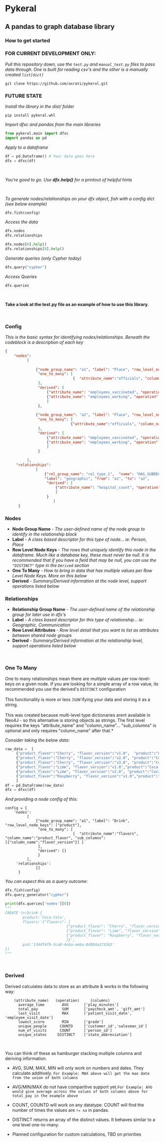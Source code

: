 # Pykeral

## A pandas to graph database library



### How to get started




### FOR CURRENT DEVELOPMENT ONLY:

*Pull this repository down, use the `test.py` and `manual_test.py` files to pass data through. One is built for reading csv's and the other is a manually created ```list[dict]```*  
```shell
git clone https://github.com/axrati/pykeral.git
```


### FUTURE STATE


*Install the library in the dist/ folder*  
```shell
pip install pykeral.whl
```

*Import dfxc and pandas from the main libraries*  
```python
from pykeral.main import dfxc
import pandas as pd
```

*Apply to a dataframe*  
```python
df = pd.Dataframe() # Your data goes here
dfx = dfxc(df)
```
<br>

*You're good to go. Use  **dfx.help()**  for a printout of helpful hints*

<br>

*To generate nodes/relationships on your dfx object, fish with a config dict (see below example)*  
```python
dfx.fish(config)
```

*Access the data*  
```python
dfx.nodes
dfx.relationships

dfx.nodes[0].help()
dfx.relationships[0].help()
```

*Generate queries (only Cypher today)*  
```python
dfx.query("cypher")
```

*Access Queries*  
```python
dfx.queries
```

<br>

**Take a look at the test.py file as an example of how to use this library.**

<br>

### Config

*This is the basic syntax for identifying nodes/relationships. Beneath the codeblock is a description of each key*  
```json
{
    "nodes": 
          [
          
              {"node_group_name": "a1", "label": "Place", "row_level_node_keys": ["State"], 
               "one_to_many": [
                               {  "attribute_name":"officials", "column_name":"leader_name" }
               ], 
               "derived": [
                   {"attribute_name": "employees_vaccinated", "operation": "SUM", "columns": ["Emp_Number_Vaccinated"]},
                   {"attribute_name": "employees_working", "operation": "SUM", "columns": ["Emp_Number_Working"]}
                   ]
               },
               
              {"node_group_name": "a2", "label": "Place", "row_level_node_keys": ["County"], 
               "one_to_many": [
                              {"attribute_name":"officials", "column_name":"leader_name", "sub_columns":[ {"column_name":"leader_child_name"}] }
               ], 
               "derived": [
                   {"attribute_name": "employees_vaccinated", "operation": "SUM", "columns": ["Emp_Number_Vaccinated"]},
                   {"attribute_name": "employees_working", "operation": "SUM", "columns": ["Emp_Number_Working"]}
                   ]
               }
               
          ], 
     "relationships": 
              [
                  {"rel_group_name": "rel_type_1",  "name": "HAS_SUBREGION",  "row_attributes": ["Mask Required"], 
                  "label": "geographic", "from": "a1", "to": "a2", 
                   "derived": [
                       {"attribute_name": "hospital_count", "operation": "SUM", "columns": ["Number of Hospitals"]}
                       ]
                   }
                      ]
      }
```


### Nodes

* **Node Group Name** - *The user-defined name of the node group to identify in the relationship block*
* **Label** - *A class based descriptor for this type of node... ie: Person, Place*
* **Row Level Node Keys** - *The rows that uniquely identify this node in the dataframe. Much like a database key, these must never be null. It is recommended that if you have a field that may be null, you can use the `"DISTINCT"` type in the `Derived` section*
* **One To Many** - *How to bring in data that has multiple values per Row Level Node Keys. More on this below*
* **Derived** - *Summary/Derived information at the node level, support operations listed below*

### Relationships

* **Relationship Group Name** - *The user-defined name of the relationship group for later use in dfx's*
* **Label** - *A class based descriptor for this type of relationship... ie: Geographic, Communication*
* **Row Level Attributes** - *Row level detail that you want to list as attributes between shared node groups*
* **Derived** - *Summary/Derived information at the relationship level, support operations listed below*


<br>

### One To Many
One to many relationships mean there are multiple values per row-level-keys on a given node. If you are looking for a simple array of a row value, its recommended you use the derived's `DISTINCT` configuration<br><br>
This functionality is more or less `JSON`'ifying your data and storing it as a string.<br><br> This was created because multi-level type dictionaries arent available in Neo4J - so this alternative is storing objects as strings. The first level requires the keys "attribute_name" and "column_name"... "sub_columns" is optional and only requires "column_name" after that.*

*Consider taking the below data:*
```python
raw_data =  [
     {"product_flavor":"Cherry", "flavor_version":"v1.0",  "product":"Coca-Cola", "vendor":"CC Corp"},
     {"product_flavor":"Cherry", "flavor_version":"v2.0", "product":"Coca-Cola", "vendor":"CC Corp"},
     {"product_flavor":"Cherry", "flavor_version":"v3.0", "product":"Coca-Cola", "vendor":"CC Corp"},
     {"product_flavor":"Lime", "flavor_version":"v1.0","product":"Coca-Cola", "vendor":"CC Corp"},
     {"product_flavor":"Lime", "flavor_version":"v2.0", "product":"Coca-Cola", "vendor":"CC Corp"},
     {"product_flavor":"Raspberry", "flavor_version":"v1.0","product":"Coca-Cola", "vendor":"CC Corp"}
     ]
df = pd.DataFrame(raw_data)
dfx = dfxc(df)
```

*And providing a node config of this:*
```
config = {
    'nodes': 
          [
              {"node_group_name": "a1", "label": "Drink", "row_level_node_keys": ["product"], 
               "one_to_many": [
                               {  "attribute_name":"flavors", "column_name":"product_flavor", "sub_columns":[{"column_name":"flavor_version"}] }
               ], 
               "derived": []
               }
          ], 
     'relationships': 
              []
      }
```

*You can expect this as a query outcome:*
```python
dfx.fish(config)
dfx.query_generator("cypher")

print(dfx.queries['nodes'][0])
"""
CREATE (n:Drink { 
        product:'Coca-Cola', 
        flavors:'{"flavors": [
                            {"product_flavor": "Cherry", "flavor_version": ["v1.0", "v2.0", "v3.0"]}, 
                            {"product_flavor": "Lime", "flavor_version": ["v1.0", "v2.0"]}, 
                            {"product_flavor": "Raspberry", "flavor_version": ["v1.0"]}
                            ]}', 
        pid:'134df4f9-3ca8-4c6a-aeba-8d69da173263' 
})
"""
```




<br>

### Derived

Derived calculates data to store as an attribute & works in the following way:

```
    (attribute_name)   (operation)     (columns)                
      average_time        AVG       ['play_minutes']                 
      total_pay           SUM       ['paycheck_amt', 'gift_amt']     
      last_visit          MAX       ['patient_visit_date', 'employee_visit_date']
      lowest_score        MIN       ['grade']
      unique_people      COUNTD     ['customer_id','salesman_id']
      num_of_visits      COUNT      ['person_id']
      unique_states     DISTINCT    ['state_abbreviation']      
                    
```
<br>
You can think of these as hamburger stacking multiple columns and deriving information.
    


- AVG, SUM, MAX, MIN will only work on numbers and dates. They calculate additively. `For Example: MAX above will get the max date from the union of both columns`

- AVG/MIN/MAX do not have comparitive support yet.`For Example: AVG would give average across the values of both columns above for total_pay in the example above`

- COUNT, COUNTD will work on any datatype. COUNT will find the number of times the values are `!= na` in pandas.

- DISTINCT returns an array of the distinct values. It behaves similar to a one level one-to-many.

- Planned configuration for custom calculations, TBD on priorities


<br>

<br>


